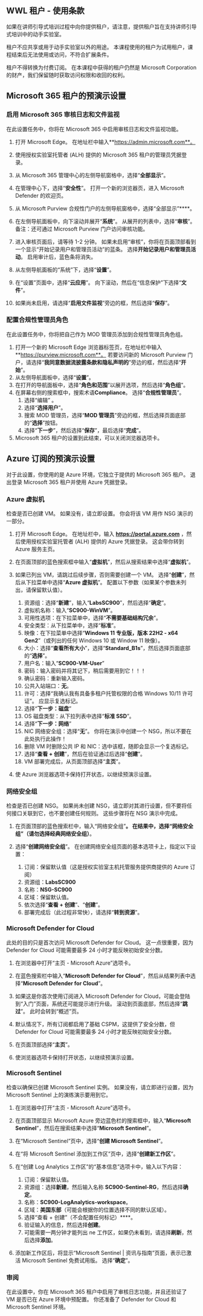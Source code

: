 <!---
---
Pre-Demo Setup: Title: '演示设置'
---
--->

## WWL 租户 - 使用条款

如果在讲师引导式培训过程中向你提供租户，请注意，提供租户旨在支持讲师引导式培训中的动手实验室。

租户不应共享或用于动手实验室以外的用途。 本课程使用的租户为试用租户，课程结束后无法使用或访问，不符合扩展条件。

租户不得转换为付费订阅。 在本课程中获得的租户仍然是 Microsoft Corporation 的财产，我们保留随时获取访问权限和收回的权利。

## Microsoft 365 租户的预演示设置

### 启用 Microsoft 365 审核日志和文件监视

在此设置任务中，你将在 Microsoft 365 中启用审核日志和文件监视功能。

1. 打开 Microsoft Edge。 在地址栏中输入**https://admin.microsoft.com**。

1. 使用授权实验室托管者 (ALH) 提供的 Microsoft 365 租户的管理员凭据登录。

1. 从 Microsoft 365 管理中心的左侧导航窗格中，选择“**全部显示**”。

1. 在管理中心下，选择“**安全性**”。  打开一个新的浏览器页，进入 Microsoft Defender 的欢迎页。  

1. 从 Microsoft Purview 合规性门户的左侧导航窗格中，选择“全部显示”****。

1. 在左侧导航面板中，向下滚动并展开“**系统**”。  从展开的列表中，选择“**审核**”。  备注：还可通过 Microsoft Purview 门户访问审核功能。

1. 进入审核页面后，请等待 1-2 分钟。  如果未启用“审核”，你将在页面顶部看到一个显示“开始记录用户和管理员活动”的蓝条。  选择**开始记录用户和管理员活动**。  启用审计后，蓝色条将消失。

1. 从左侧导航面板的“系统”下，选择“**设置**”。

1. 在“设置”页面中，选择“**云应用**”。   向下滚动，然后在“信息保护”下选择“**文件**”。

1. 如果尚未启用，请选择“**启用文件监视**”旁边的框，然后选择“**保存**”。  

### 配置合规性管理员角色

在此设置任务中，你将把自己作为 MOD 管理员添加到合规性管理员角色组。

1. 打开一个新的 Microsoft Edge 浏览器标签页，在地址栏中输入 **https://purview.microsoft.com**。 若要访问新的 Microsoft Purview 门户，请选择“**我同意数据流披露条款和隐私声明的**”旁边的框，然后选择“**开始**”。  
1. 从左侧导航面板中，选择“**设置**”。
1. 在打开的导航面板中，选择“**角色和范围**”以展开选项，然后选择“**角色组**”。
1. 在屏幕右侧的搜索框中，搜索术语**Compliance**。  选择“**合规性管理员**”。
    1. 选择“编辑”  。
    1. 选择“**选择用户**”。
    1. 搜索 MOD 管理员，选择“**MOD 管理员**”旁边的框，然后选择页面底部的“**选择**”按钮。
    1. 选择“**下一步**”，然后选择“**保存**”，最后选择“**完成**”。
1. Microsoft 365 租户的设置到此结束，可以关闭浏览器选项卡。

## Azure 订阅的预演示设置

对于此设置，你使用的是 Azure 环境，它独立于提供的 Microsoft 365 租户。 退出登录 Microsoft 365 租户并使用 Azure 凭据登录。

### Azure 虚拟机

检查是否已创建 VM。 如果没有，请立即设置。 你会将该 VM 用作 NSG 演示的一部分。

1. 打开 Microsoft Edge。  在地址栏中，输入 **https://portal.azure.com** ，然后使用授权实验室托管者 (ALH) 提供的 Azure 凭据登录。  这会带你转到 Azure 服务主页。

1. 在页面顶部的蓝色搜索框中输入“**虚拟机**”，然后从搜索结果中选择“**虚拟机**”。

1. 如果已列出 VM，请跳过后续步骤，否则需要创建一个 VM。  选择“**创建**”，然后从下拉菜单中选择“**Azure 虚拟机**”。 配置以下参数（如果某个参数未列出，请保留默认值）。
    1. 资源组：选择“**新建**”，输入“**LabsSC900**”，然后选择“**确定**”。
    1. 虚拟机名称：输入“**SC900-WinVM**”。
    1. 可用性选项：在下拉菜单中，选择“**不需要基础结构冗余**”。
    1. 安全类型：从下拉菜单中，选择“**标准**”。
    1. 映像：在下拉菜单中选择“**Windows 11 专业版，版本 22H2 - x64 Gen2**”（或列出的任何 Windows 10 或 Window 11 映像）。
    1. 大小：选择“**查看所有大小**”，选择“**Standard_B1s**”，然后选择页面底部的“**选择**”。
    1. 用户名：输入“**SC900-VM-User**”
    1. 密码：输入密码并将其记下，稍后需要用到它！！！
    1. 确认密码：重新输入密码。
    1. 公共入站端口：**无**。
    1. 许可：选择“我确认我有具备多租户托管权限的合格 Windows 10/11 许可证”。  应显示复选标记。
    1. 选择“**下一步：磁盘**”
    1. OS 磁盘类型：从下拉列表中选择“**标准 SSD**”。
    1. 选择“**下一步：网络**”
    1. NIC 网络安全组：选择“**无**”。  你将在演示中创建一个 NSG，所以不要在此处执行此操作！
    1. 删除 VM 时删除公共 IP 和 NIC：选中该框，随即会显示一个复选标记。
    1. 选择“**查看 + 创建**”，然后在验证通过后选择“**创建**”。
    1. VM 部署完成后，从页面顶部选择“**主页**”。

1. 使 Azure 浏览器选项卡保持打开状态，以继续预演示设置。

### 网络安全组

检查是否已创建 NSG。 如果尚未创建 NSG，请立即对其进行设置，但不要将任何接口关联到它，也不要创建任何规则。 这些步骤将在 NSG 演示中完成。

1. 在页面顶部的蓝色搜索栏中，输入“网络安全组”****。 在结果中，选择“网络安全组”（请勿选择经典网络安全组）****。

1. 选择“**创建网络安全组**”。 在创建网络安全组页面的基本选项卡上，指定以下设置：
    1. 订阅：保留默认值（这是授权实验室主机托管服务提供商提供的 Azure 订阅）
    1. 资源组：**LabsSC900**
    1. 名称：**NSG-SC900**
    1. 区域：保留默认值。
    1. 依次选择“**查看 + 创建**”、“**创建**”。
    1. 部署完成后（此过程非常快），请选择“**转到资源**”。

### Microsoft Defender for Cloud

此处的目的只是首次访问 Microsoft Defender for Cloud。 这一点很重要，因为 Defender for Cloud 可能需要最多 24 小时才能反映初始安全分数。  

1. 在浏览器中打开“主页 - Microsoft Azure”选项卡。

1. 在蓝色搜索栏中输入“**Microsoft Defender for Cloud**”，然后从结果列表中选择“**Microsoft Defender for Cloud**”。

1. 如果这是你首次使用订阅进入 Microsoft Defender for Cloud，可能会登陆到“入门”页面，系统还可能提示进行升级。  滚动到页面底部，然后选择“**跳过**”。  此时会转到“概述”页。

1. 默认情况下，所有订阅都启用了基础 CSPM，这提供了安全分数，但 Defender for Cloud 可能需要最多 24 小时才能反映初始安全分数。

1. 在页面顶部选择“**主页**”。

1. 使浏览器选项卡保持打开状态，以继续预演示设置。

### Microsoft Sentinel

检查以确保已创建 Microsoft Sentinel 实例。 如果没有，请立即进行设置，因为 Microsoft Sentinel 上的演练演示要用到它。

1. 在浏览器中打开“主页 - Microsoft Azure”选项卡。

1. 在页面顶部显示 Microsoft Azure 旁边蓝色栏的搜索框中，输入“**Microsoft Sentinel**”，然后在搜索结果中选择“**Microsoft Sentinel**”。

1. 在“Microsoft Sentinel”页中，选择“**创建 Microsoft Sentinel**”。

1. 在“将 Microsoft Sentinel 添加到工作区”页中，选择“**创建新工作区**”。

1. 在“创建 Log Analytics 工作区”的“基本信息”选项卡中，输入以下内容：
    1. 订阅：保留默认值。
    1. 资源组：选择**新建**，然后输入名称 **SC900-Sentinel-RG**，然后选择**确定**。
    1. 名称：**SC900-LogAnalytics-workspace**。
    1. 区域：**美国东部**（可能会根据你的位置选择不同的默认区域）。
    1. 选择“查看 + 创建”（不会配置任何标记）****。
    1. 验证输入的信息，然后选择**创建**。
    1. 可能需要一两分钟才能列出 ne 工作区，如果仍未看到，请选择**刷新**，然后选择**添加**。

1. 添加新工作区后，将显示“Microsoft Sentinel | 资讯与指南”页面，表示已激活 Microsoft Sentinel 免费试用版。  选择“**确定**”。

### 审阅

在此设置中，你在 Microsoft 365 租户中启用了审核日志功能，并且还验证了 VM 是否已在 Azure 环境中预配置。 你还准备了 Defender for Cloud 和 Microsoft Sentinel 环境。
